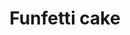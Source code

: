 ---
title: Funfetti cake
favorite: true
source: Sally's Baking Addiction
source_url: http://sallysbakingaddiction.com/2013/03/19/easy-homemade-funfetti-cake/
yield: 10 slices
active_time: 
total_time: 
tags: dessert
ingredients: |-
  **Cake**
  * 1 2/3 cup all-purpose flour, careful not to overmeasure 
  * 1/2 teaspoon baking powder 
  * 1/4 teaspoon baking soda 
  * 1/2 teaspoon salt 
  * 1/2 cup (1 stick) unsalted butter, melted 
  * 3/4 cup granulated sugar 
  * 1/4 cup packed light brown sugar 
  * 1 large egg 
  * 1/4 cup yogurt (plain or vanilla; or greek yogurt; or sour cream) 
  * 3/4 cup milk (cow's milk; or soy milk; or almond milk) 
  * 1 Tablespoon vanilla extract 
  * 2/3 cup sprinkles (not nonpareils)  
  **Vanilla Buttercream**
  * 1 cup (2 sticks) unsalted butter, softened to room temperature 
  * 3 to 4 cups powdered (confectioners) sugar 
  * 1/4 cup heavy cream (see note above about substituting milk or half-and-half) 
  * 2 and 1/2 teaspoons vanilla extract 
  * salt, as needed 
instructions: |-
  **Cake**
  * Preheat oven to 350F degrees. Spray a 9-inch springform or baking pan (round or square) generously with nonstick spray. Set aside. 
  * In a medium bowl, mix together flour, baking powder, baking soda, and salt. Set aside. In a large microwave-safe bowl, melt butter in the microwave. Whisk in the sugars vigorously getting out any brown sugar lumps - mixture will be gritty. Whisk in egg, yogurt, milk, and vanilla extract until combined. Slowly mix in dry ingredients until no lumps remain. Batter will be thick. Slowly stir in sprinkles, but do not overmix because the sprinkles will bleed their color. 
  * Pour/spoon batter into prepared cake pan. This cake takes around 33-37 minutes to bake. What I suggest is to bake it for 20 minutes, then cover loosely with aluminum foil (loosely to avoid the top from sticking to the foil) and continue baking for 13-17 more minutes or until a toothpick inserted in the center comes out clean. Allow to cool.  
  **Frosting**
  * To make the frosting, beat softened butter on medium speed with an electric or stand mixer. Beat for 3 minutes until smooth and creamy. Add powdered sugar, cream, and vanilla extract with the mixer running. Increase to high speed and beat for 3 minutes. Add more powdered sugar if frosting is too thin or more cream if mixture is too thick. Add 1/4 teaspoon (or more) if frosting is too sweet. Frost cooled cake as desired and top with sprinkles. There may be leftover frosting depending how much you wish to use. 
  * Cake stays fresh covered at room temperature or in the refrigerator for 5 days. 
notes: |-
  * Interested in making a layer cake? You could: (1) Bake the cake as indicated and slice the cake horizontally to create two layers. Double the frosting if desired. (2) Double the cake recipe and bake in two separate 9-inch cake pans. Fill the pans only 1/2 way full and use any extra batter to make cupcakes. Double the frosting recipe as well. 
  * Try using this recipe to make standard size cupcakes or into 24+ mini cupcakes, baking for just 8-9 minutes. You can also try this cake with my milk chocolate frosting. 
  * For a 9x13 pan, double the recipe, fill pan halfway with batter, use any extra batter to make a few cupcakes (around a 20 minute bake time for cupcakes). This size cake will take around 30-35 minutes. 
---